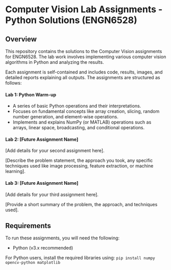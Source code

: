 # Computer Vision Lab Assignments - Python Solutions (ENGN6528)

## Overview

This repository contains the solutions to the Computer Vision assignments for ENGN6528. The lab work involves implementing various computer vision algorithms in Python and analyzing the results.

Each assignment is self-contained and includes code, results, images, and detailed reports explaining all outputs. The assignments are structured as follows:

#### Lab 1: Python Warm-up

- A series of basic Python operations and their interpretations.
- Focuses on fundamental concepts like array creation, slicing, random number generation, and element-wise operations.
- Implements and explains NumPy (or MATLAB) operations such as arrays, linear space, broadcasting, and conditional operations.

#### Lab 2: [Future Assignment Name]

[Add details for your second assignment here].

[Describe the problem statement, the approach you took, any specific techniques used like image processing, feature extraction, or machine learning].

#### Lab 3: [Future Assignment Name]

[Add details for your third assignment here].

[Provide a short summary of the problem, the approach, and techniques used].

## Requirements

To run these assignments, you will need the following:
- Python (v3.x recommended)

For Python users, install the required libraries using:
```pip install numpy opencv-python matplotlib```
